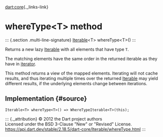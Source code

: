 [dart:core](../../dart-core/dart-core-library){._links-link}

whereType\<T\> method
=====================

::: {.section .multi-line-signature}
[Iterable](../iterable-class)\<T\> whereType\<T\>()
:::

Returns a new lazy [Iterable](../iterable-class) with all elements that
have type `T`.

The matching elements have the same order in the returned iterable as
they have in [iterator](iterator).

This method returns a view of the mapped elements. Iterating will not
cache results, and thus iterating multiple times over the returned
[Iterable](../iterable-class) may yield different results, if the
underlying elements change between iterations.

Implementation {#source}
--------------

``` {.language-dart data-language="dart"}
Iterable<T> whereType<T>() => WhereTypeIterable<T>(this);
```

::: {._attribution}
© 2012 the Dart project authors\
Licensed under the BSD 3-Clause \"New\" or \"Revised\" License.\
<https://api.dart.dev/stable/2.18.5/dart-core/Iterable/whereType.html>
:::
